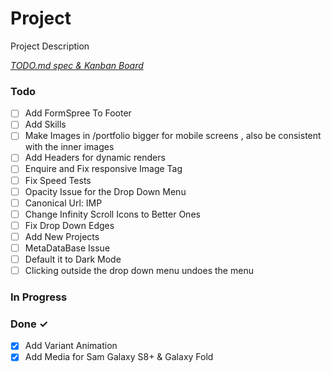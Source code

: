# Project

Project Description

<em>[TODO.md spec & Kanban Board](https://bit.ly/3fCwKfM)</em>

### Todo

- [ ] Add FormSpree To Footer
- [ ] Add Skills
- [ ] Make Images in /portfolio bigger for mobile screens , also be consistent with the inner images
- [ ] Add Headers for dynamic renders
- [ ] Enquire and Fix responsive Image Tag
- [ ] Fix Speed Tests
- [ ] Opacity Issue for the Drop Down Menu
- [ ] Canonical Url: IMP
- [ ] Change Infinity Scroll Icons to Better Ones
- [ ] Fix Drop Down Edges
- [ ] Add New Projects
- [ ] MetaDataBase Issue
- [ ] Default it to Dark Mode
- [ ] Clicking outside the drop down menu undoes the menu

### In Progress

### Done ✓

- [x] Add Variant Animation
- [x] Add Media for Sam Galaxy S8+ & Galaxy Fold
